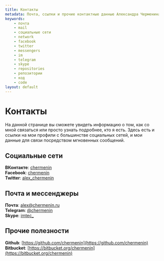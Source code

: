 ```yaml
---
title: Контакты
metadata: Почта, ссылки и прочие контактные данные Александра Черменина
keywords:
    - почта
    - mail
    - социальные сети
    - network
    - facebook
    - twitter
    - messengers
    - im
    - telegram
    - skype
    - repositories
    - репозитории
    - код
    - code
layout: default
---
```


Контакты
========

На данной странице вы сможете увидеть информацию о том, как со мной связаться
или просто узнать подробнее, кто я есть. Здесь есть и ссылки на мои профили с
большинстве социальных сетей, и мои данные для связи посредством мгновенных
сообщений.

Социальные сети
---------------

**ВКонтакте**: [chermenin](https://vk.com/chermenin)  
**Facebook**: [chermenin](https://facebook.com/chermenin)  
**Twitter**: [alex_chermenin](https://twitter.com/alex_chermenin)

Почта и мессенджеры
-------------------

**Почта**: [alex@chermenin.ru](mailto:alex@chermenin.ru)  
**Telegram**: [@chermenin](https://telegram.me/chermenin)  
**Skype**: [imtec_](skype:imtec_?chat)

Прочие полезности
-----------------

**Github**: [https://github.com/chermenin](https://github.com/chermenin)  
**Bitbucket**: [https://bitbucket.org/chermenin](https://bitbucket.org/chermenin)
